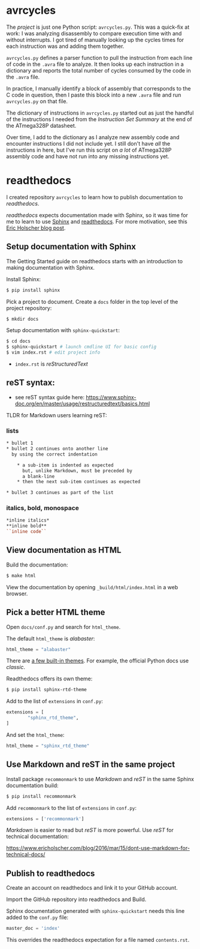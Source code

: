 # avrcycles

The *project* is just one Python script: `avrcycles.py`. This was
a quick-fix at work: I was analyzing disassembly to compare
execution time with and without interrupts. I got tired of
manually looking up the cycles times for each instruction was and
adding them together.

`avrcycles.py` defines a parser function to pull the instruction
from each line of code in the `.avra` file to analyze. It then
looks up each instruction in a dictionary and reports the total
number of cycles consumed by the code in the `.avra` file.

In practice, I manually identify a block of assembly that
corresponds to the C code in question, then I paste this block
into a new `.avra` file and run `avrcycles.py` on that file.

The dictionary of instructions in `avrcycles.py` started out as
just the handful of the instructions I needed from the
*Instruction Set Summary* at the end of the ATmega328P datasheet.

Over time, I add to the dictionary as I analyze new assembly code
and encounter instructions I did not include yet. I still don't
have *all* the instructions in here, but I've run this script on
*a lot* of ATmega328P assembly code and have not run into any
missing instructions yet.

# readthedocs

I created repository `avrcycles` to learn how to publish
documentation to *readthedocs*.

*readthedocs* expects documentation made with Sphinx, so it was
time for me to learn to use
[Sphinx](https://pypi.org/project/Sphinx/) and
[readthedocs](https://docs.readthedocs.io/en/stable/). For more
motivation, see this [Eric Holscher blog
post](https://www.ericholscher.com/blog/2016/mar/15/dont-use-markdown-for-technical-docs/).

## Setup documentation with Sphinx

The Getting Started guide on readthedocs starts with an
introduction to making documentation with Sphinx.

Install Sphinx:

```bash
$ pip install sphinx
```

Pick a project to document. Create a `docs` folder in the top level of the project repository:

```bash
$ mkdir docs
```

Setup documentation with `sphinx-quickstart`:

```bash
$ cd docs
$ sphinx-quickstart # launch cmdline UI for basic config
$ vim index.rst # edit project info
```

- `index.rst` is *reStructuredText*

## reST syntax:

- see reST syntax guide here:
  <https://www.sphinx-doc.org/en/master/usage/restructuredtext/basics.html>

TLDR for Markdown users learning reST:

### lists

```rst
* bullet 1
* bullet 2 continues onto another line
  by using the correct indentation

    * a sub-item is indented as expected
      but, unlike Markdown, must be preceded by
      a blank-line
    * then the next sub-item continues as expected

* bullet 3 continues as part of the list
```

### italics, bold, monospace

```rst
*inline italics*
**inline bold**
``inline code``
```

## View documentation as HTML

Build the documentation:

```bash
$ make html
```

View the documentation by opening `_build/html/index.html` in a
web browser.

## Pick a better HTML theme

Open `docs/conf.py` and search for `html_theme`.

The default `html_theme` is *alabaster*:

```python
html_theme = "alabaster"
```

There are [a few built-in
themes](https://www.sphinx-doc.org/en/master/usage/theming.html).
For example, the official Python docs use *classic*.

Readthedocs offers its own theme:

```bash
$ pip install sphinx-rtd-theme
```

Add to the list of `extensions` in `conf.py`:

```python
extensions = [
        "sphinx_rtd_theme",
]
```

And set the `html_theme`:

```python
html_theme = "sphinx_rtd_theme"
```

## Use Markdown and reST in the same project

Install package `recommonmark` to use *Markdown* and *reST*
in the same Sphinx documentation build:

```bash
$ pip install recommonmark
```

Add `recommonmark` to the list of `extensions` in `conf.py`:

```python
extensions = ['recommonmark']
```

*Markdown* is easier to read but *reST* is more powerful. Use
*reST* for technical documentation:

<https://www.ericholscher.com/blog/2016/mar/15/dont-use-markdown-for-technical-docs/>

## Publish to readthedocs

Create an account on readthedocs and link it to your GitHub
account.

Import the GitHub repository into readthedocs and Build.

Sphinx documentation generated with `sphinx-quickstart` needs
this line added to the `conf.py` file:

```python
master_doc = 'index'
```

This overrides the readthedocs expectation for a file named
`contents.rst`.

